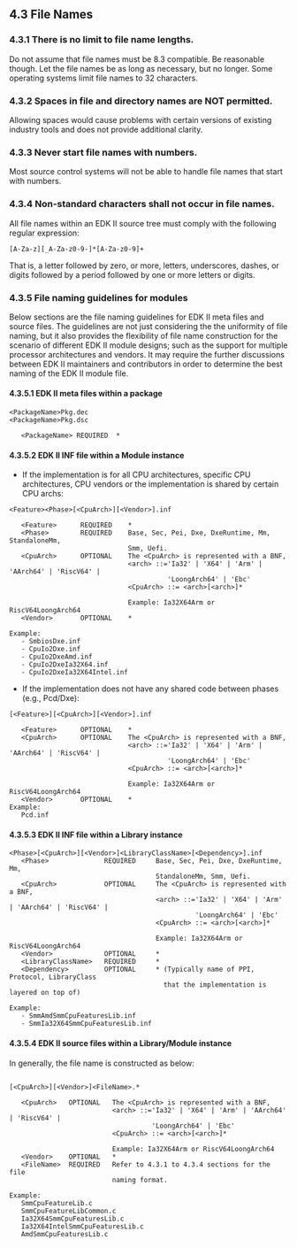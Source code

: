 <!--- @file
  4.3 File Names

  Copyright (c) 2006-2022, Intel Corporation. All rights reserved.<BR>
  Copyright (C) 2022 Advanced Micro Devices, Inc. All rights reserved.<BR>

  Redistribution and use in source (original document form) and 'compiled'
  forms (converted to PDF, epub, HTML and other formats) with or without
  modification, are permitted provided that the following conditions are met:

  1) Redistributions of source code (original document form) must retain the
     above copyright notice, this list of conditions and the following
     disclaimer as the first lines of this file unmodified.

  2) Redistributions in compiled form (transformed to other DTDs, converted to
     PDF, epub, HTML and other formats) must reproduce the above copyright
     notice, this list of conditions and the following disclaimer in the
     documentation and/or other materials provided with the distribution.

  THIS DOCUMENTATION IS PROVIDED BY TIANOCORE PROJECT "AS IS" AND ANY EXPRESS OR
  IMPLIED WARRANTIES, INCLUDING, BUT NOT LIMITED TO, THE IMPLIED WARRANTIES OF
  MERCHANTABILITY AND FITNESS FOR A PARTICULAR PURPOSE ARE DISCLAIMED. IN NO
  EVENT SHALL TIANOCORE PROJECT  BE LIABLE FOR ANY DIRECT, INDIRECT, INCIDENTAL,
  SPECIAL, EXEMPLARY, OR CONSEQUENTIAL DAMAGES (INCLUDING, BUT NOT LIMITED TO,
  PROCUREMENT OF SUBSTITUTE GOODS OR SERVICES; LOSS OF USE, DATA, OR PROFITS;
  OR BUSINESS INTERRUPTION) HOWEVER CAUSED AND ON ANY THEORY OF LIABILITY,
  WHETHER IN CONTRACT, STRICT LIABILITY, OR TORT (INCLUDING NEGLIGENCE OR
  OTHERWISE) ARISING IN ANY WAY OUT OF THE USE OF THIS DOCUMENTATION, EVEN IF
  ADVISED OF THE POSSIBILITY OF SUCH DAMAGE.

-->

## 4.3 File Names

### 4.3.1 There is no limit to file name lengths.

Do not assume that file names must be 8.3 compatible. Be reasonable though. Let
the file names be as long as necessary, but no longer. Some operating systems
limit file names to 32 characters.

### 4.3.2 Spaces in file and directory names are NOT permitted.

Allowing spaces would cause problems with certain versions of existing industry
tools and does not provide additional clarity.

### 4.3.3 Never start file names with numbers.

Most source control systems will not be able to handle file names that start
with numbers.

### 4.3.4 Non-standard characters shall not occur in file names.

All file names within an EDK II source tree must comply with the following
regular expression:

```
[A-Za-z][_A-Za-z0-9-]*[A-Za-z0-9]+
```

That is, a letter followed by zero, or more, letters, underscores, dashes, or
digits followed by a period followed by one or more letters or digits.

### 4.3.5 File naming guidelines for modules

Below sections are the file naming guidelines for EDK II meta files and source files. The
guidelines are not just considering the the uniformity of file naming, but it also provides
the flexibility of file name construction for the scenario of different EDK II module
designs; such as the support for multiple processor architectures and vendors. It may require the
further discussions between EDK II maintainers and contributors in order to determine the best
naming of the EDK II module file.

#### 4.3.5.1 EDK II meta files within a package

```
<PackageName>Pkg.dec
<PackageName>Pkg.dsc

   <PackageName> REQUIRED  *
```

#### 4.3.5.2 EDK II INF file within a Module instance
* If the implementation is for all CPU architectures, specific CPU architectures, CPU vendors or the implementation is shared by certain CPU archs:
```
<Feature><Phase>[<CpuArch>][<Vendor>].inf

   <Feature>      REQUIRED    *
   <Phase>        REQUIRED    Base, Sec, Pei, Dxe, DxeRuntime, Mm, StandaloneMm,
                              Smm, Uefi.
   <CpuArch>      OPTIONAL    The <CpuArch> is represented with a BNF,
                              <arch> ::='Ia32' | 'X64' | 'Arm' | 'AArch64' | 'RiscV64' |
                                        'LoongArch64' | 'Ebc'
                              <CpuArch> ::= <arch>[<arch>]*
                              
                              Example: Ia32X64Arm or RiscV64LoongArch64
   <Vendor>       OPTIONAL    *

Example:
   - SmbiosDxe.inf
   - CpuIo2Dxe.inf
   - CpuIo2DxeAmd.inf
   - CpuIo2DxeIa32X64.inf
   - CpuIo2DxeIa32X64Intel.inf
```

* If the implementation does not have any shared code between phases (e.g., Pcd/Dxe):

```
[<Feature>][<CpuArch>][<Vendor>].inf

   <Feature>      OPTIONAL    *
   <CpuArch>      OPTIONAL    The <CpuArch> is represented with a BNF,
                              <arch> ::='Ia32' | 'X64' | 'Arm' | 'AArch64' | 'RiscV64' |
                                        'LoongArch64' | 'Ebc'
                              <CpuArch> ::= <arch>[<arch>]*
                              
                              Example: Ia32X64Arm or RiscV64LoongArch64
   <Vendor>       OPTIONAL    *
Example:
   Pcd.inf
```

#### 4.3.5.3 EDK II INF file within a Library instance
```
<Phase>[<CpuArch>][<Vendor>]<LibraryClassName>[<Dependency>].inf
   <Phase>              REQUIRED     Base, Sec, Pei, Dxe, DxeRuntime, Mm,
                                     StandaloneMm, Smm, Uefi.
   <CpuArch>            OPTIONAL     The <CpuArch> is represented with a BNF,
                                     <arch> ::='Ia32' | 'X64' | 'Arm' | 'AArch64' | 'RiscV64' |
                                               'LoongArch64' | 'Ebc'
                                     <CpuArch> ::= <arch>[<arch>]*
                              
                                     Example: Ia32X64Arm or RiscV64LoongArch64
   <Vendor>             OPTIONAL     *
   <LibraryClassName>   REQUIRED     *
   <Dependency>         OPTIONAL     * (Typically name of PPI, Protocol, LibraryClass
                                       that the implementation is layered on top of)

Example:
   - SmmAmdSmmCpuFeaturesLib.inf
   - SmmIa32X64SmmCpuFeaturesLib.inf
```

#### 4.3.5.4 EDK II source files within a Library/Module instance

In generally, the file name is constructed as below:
```

[<CpuArch>][<Vendor>]<FileName>.*

   <CpuArch>   OPTIONAL   The <CpuArch> is represented with a BNF,
                          <arch> ::='Ia32' | 'X64' | 'Arm' | 'AArch64' | 'RiscV64' |
                                    'LoongArch64' | 'Ebc'
                          <CpuArch> ::= <arch>[<arch>]*

                          Example: Ia32X64Arm or RiscV64LoongArch64
   <Vendor>    OPTIONAL   *
   <FileName>  REQUIRED   Refer to 4.3.1 to 4.3.4 sections for the file
                          naming format.

Example:
   SmmCpuFeatureLib.c
   SmmCpuFeatureLibCommon.c
   Ia32X64SmmCpuFeaturesLib.c
   Ia32X64IntelSmmCpuFeaturesLib.c
   AmdSmmCpuFeaturesLib.c

```